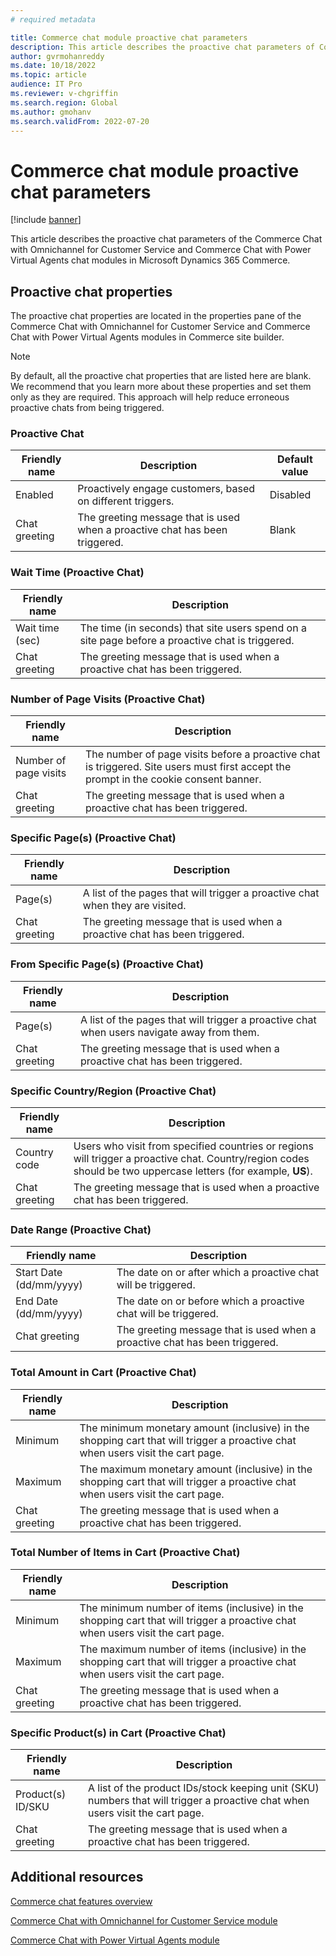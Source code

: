 ```yaml
---
# required metadata

title: Commerce chat module proactive chat parameters
description: This article describes the proactive chat parameters of Commerce chat modules in Microsoft Dynamics 365 Commerce.
author: gvrmohanreddy
ms.date: 10/18/2022
ms.topic: article
audience: IT Pro
ms.reviewer: v-chgriffin
ms.search.region: Global
ms.author: gmohanv
ms.search.validFrom: 2022-07-20
---
```


# Commerce chat module proactive chat parameters

[!include [banner](../includes/banner.md)]

This article describes the proactive chat parameters of the Commerce Chat with Omnichannel for Customer Service and Commerce Chat with Power Virtual Agents chat modules in Microsoft Dynamics 365 Commerce.

## Proactive chat properties

The proactive chat properties are located in the properties pane of the Commerce Chat with Omnichannel for Customer Service and Commerce Chat with Power Virtual Agents modules in Commerce site builder.

> [!NOTE]
> By default, all the proactive chat properties that are listed here are blank. We recommend that you learn more about these properties and set them only as they are required. This approach will help reduce erroneous proactive chats from being triggered.

### Proactive Chat

| Friendly name | Description | Default value |
|---------------|-------------|---------------|
| Enabled | Proactively engage customers, based on different triggers. | Disabled |
| Chat greeting | The greeting message that is used when a proactive chat has been triggered. | Blank |

### Wait Time (Proactive Chat)

| Friendly name | Description |
|---------------|-------------|
| Wait time (sec) | The time (in seconds) that site users spend on a site page before a proactive chat is triggered. |
| Chat greeting | The greeting message that is used when a proactive chat has been triggered. |

### Number of Page Visits (Proactive Chat)

| Friendly name | Description |
|---------------|-------------|
| Number of page visits | The number of page visits before a proactive chat is triggered. Site users must first accept the prompt in the cookie consent banner. |
| Chat greeting | The greeting message that is used when a proactive chat has been triggered. |

### Specific Page(s) (Proactive Chat)

| Friendly name | Description |
|---------------|-------------|
| Page(s) | A list of the pages that will trigger a proactive chat when they are visited. |
| Chat greeting | The greeting message that is used when a proactive chat has been triggered. |

### From Specific Page(s) (Proactive Chat)

| Friendly name | Description |
|---------------|-------------|
| Page(s) | A list of the pages that will trigger a proactive chat when users navigate away from them. |
| Chat greeting | The greeting message that is used when a proactive chat has been triggered. |

### Specific Country/Region (Proactive Chat)

| Friendly name | Description |
|---------------|-------------|
| Country code | Users who visit from specified countries or regions will trigger a proactive chat. Country/region codes should be two uppercase letters (for example, **US**). |
| Chat greeting | The greeting message that is used when a proactive chat has been triggered. |

### Date Range (Proactive Chat)

| Friendly name | Description |
|---------------|-------------|
| Start Date (dd/mm/yyyy) | The date on or after which a proactive chat will be triggered. |
| End Date (dd/mm/yyyy) | The date on or before which a proactive chat will be triggered. |
| Chat greeting | The greeting message that is used when a proactive chat has been triggered. |

### Total Amount in Cart (Proactive Chat)

| Friendly name | Description |
|---------------|-------------|
| Minimum | The minimum monetary amount (inclusive) in the shopping cart that will trigger a proactive chat when users visit the cart page. |
| Maximum | The maximum monetary amount (inclusive) in the shopping cart that will trigger a proactive chat when users visit the cart page. |
|Chat greeting | The greeting message that is used when a proactive chat has been triggered. |

### Total Number of Items in Cart (Proactive Chat)

| Friendly name | Description |
|---------------|-------------|
| Minimum | The minimum number of items (inclusive) in the shopping cart that will trigger a proactive chat when users visit the cart page. |
| Maximum | The maximum number of items (inclusive) in the shopping cart that will trigger a proactive chat when users visit the cart page. |
| Chat greeting | The greeting message that is used when a proactive chat has been triggered. |

### Specific Product(s) in Cart (Proactive Chat)

| Friendly name | Description |
|---------------|-------------|
| Product(s) ID/SKU | A list of the product IDs/stock keeping unit (SKU) numbers that will trigger a proactive chat when users visit the cart page. |
| Chat greeting | The greeting message that is used when a proactive chat has been triggered. |

## Additional resources

[Commerce chat features overview](commerce-chat-overview.md)

[Commerce Chat with Omnichannel for Customer Service module](commerce-chat-module.md)

[Commerce Chat with Power Virtual Agents module](chat-module-pva.md)

